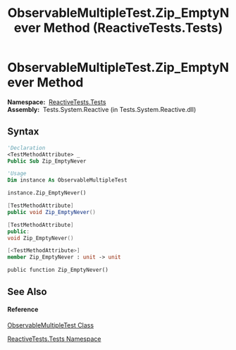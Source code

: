 ﻿---
title: ObservableMultipleTest.Zip_EmptyNever Method  (ReactiveTests.Tests)
TOCTitle: Zip_EmptyNever Method
ms:assetid: M:ReactiveTests.Tests.ObservableMultipleTest.Zip_EmptyNever
ms:mtpsurl: https://msdn.microsoft.com/en-us/library/reactivetests.tests.observablemultipletest.zip_emptynever(v=VS.103)
ms:contentKeyID: 36620256
ms.date: 06/28/2011
mtps_version: v=VS.103
f1_keywords:
- ReactiveTests.Tests.ObservableMultipleTest.Zip_EmptyNever
dev_langs:
- CSharp
- JScript
- VB
- FSharp
- c++
---

# ObservableMultipleTest.Zip\_EmptyNever Method

**Namespace:**  [ReactiveTests.Tests](hh289046\(v=vs.103\).md)  
**Assembly:**  Tests.System.Reactive (in Tests.System.Reactive.dll)

## Syntax

``` vb
'Declaration
<TestMethodAttribute> _
Public Sub Zip_EmptyNever
```

``` vb
'Usage
Dim instance As ObservableMultipleTest

instance.Zip_EmptyNever()
```

``` csharp
[TestMethodAttribute]
public void Zip_EmptyNever()
```

``` c++
[TestMethodAttribute]
public:
void Zip_EmptyNever()
```

``` fsharp
[<TestMethodAttribute>]
member Zip_EmptyNever : unit -> unit 
```

``` jscript
public function Zip_EmptyNever()
```

## See Also

#### Reference

[ObservableMultipleTest Class](hh303586\(v=vs.103\).md)

[ReactiveTests.Tests Namespace](hh289046\(v=vs.103\).md)

